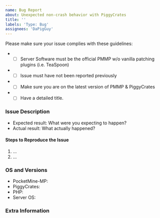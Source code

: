```yaml
---
name: Bug Report
about: Unexpected non-crash behavior with PiggyCrates
title: ''
labels: 'Type: Bug'
assignees: 'DaPigGuy'
---
```


<!-- Failure to complete the required fields will result in the issue being closed. -->
Please make sure your issue complies with these guidelines:
- * [ ] Server Software must be the official PMMP w/o vanilla patching plugins (i.e. TeaSpoon)
- * [ ] Issue must have not been reported previously
- * [ ] Make sure you are on the latest version of PMMP & PiggyCrates
- * [ ] Have a detailed title.

### Issue Description

- Expected result: What were you expecting to happen?
- Actual result: What actually happened?

#### Steps to Reproduce the Issue
1. ...
2. ...

### OS and Versions
<!-- Use `/version` for PMMP version & `/version PiggyCrates` for PiggyCrates version -->
* PocketMine-MP:
* PiggyCrates:
* PHP:
* Server OS:

<!--- Provide any extra information below  -->
### Extra Information